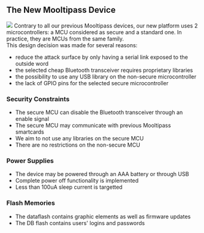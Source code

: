 ## [](#header-2)The New Mooltipass Device
![](https://github.com/mooltipass/minible/blob/gh-pages/images/minible_highlevel.png?raw=true)
Contrary to all our previous Mooltipass devices, our new platform uses 2 microcontrollers: a MCU considered as secure and a standard one. In practice, they are MCUs from the same family.    
This design decision was made for several reasons:  
- reduce the attack surface by only having a serial link exposed to the outside word
- the selected cheap Bluetooth transceiver requires proprietary libraries
- the possibility to use any USB library on the non-secure microcontroller
- the lack of GPIO pins for the selected secure microcontroller  
  
### [](#header-3)Security Constraints
- The secure MCU can disable the Bluetooth transceiver through an enable signal
- The secure MCU may communicate with previous Mooltipass smartcards
- We aim to not use any libraries on the secure MCU
- There are no restrictions on the non-secure MCU

### [](#header-3)Power Supplies
- The device may be powered through an AAA battery or through USB
- Complete power off functionality is implemented
- Less than 100uA sleep current is targetted

### [](#header-3)Flash Memories
- The dataflash contains graphic elements as well as firmware updates
- The DB flash contains users' logins and passwords
